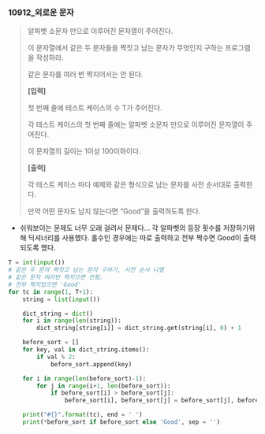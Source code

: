 ### 10912_외로운 문자

> 알파벳 소문자 만으로 이루어진 문자열이 주어진다.
>
> 이 문자열에서 같은 두 문자들을 짝짓고 남는 문자가 무엇인지 구하는 프로그램을 작성하라.
>
> 같은 문자를 여러 번 짝지어서는 안 된다.
>
>  
>
> **[입력]**
>
> 첫 번째 줄에 테스트 케이스의 수 T가 주어진다.
>
> 각 테스트 케이스의 첫 번째 줄에는 알파벳 소문자 만으로 이루어진 문자열이 주어진다.
>
> 이 문자열의 길이는 1이상 100이하이다.
>
>  
>
> **[출력]**
>
> 각 테스트 케이스 마다 예제와 같은 형식으로 남는 문자를 사전 순서대로 출력한다.
>
> 만약 어떤 문자도 남지 않는다면 “Good”을 출력하도록 한다.



- 쉬워보이는 문제도 너무 오래 걸려서 문제다... 각 알파벳의 등장 횟수를 저장하기위해 딕셔너리를 사용했다. 홀수인 경우에는 따로 출력하고 전부 짝수면 Good이 출력되도록 했다.

```python
T = int(input())
# 같은 두 문자 짝짓고 남는 문자 구하기, 사전 순서 나열
# 같은 문자 여러번 짝지으면 안됨.
# 전부 짝지었으면 'Good'
for tc in range(1, T+1):
    string = list(input())

    dict_string = dict()
    for i in range(len(string)):
        dict_string[string[i]] = dict_string.get(string[i], 0) + 1

    before_sort = []
    for key, val in dict_string.items():
        if val % 2:
            before_sort.append(key)

    for i in range(len(before_sort)-1):
        for j in range(i+1, len(before_sort)):
            if before_sort[i] > before_sort[j]:
                before_sort[i], before_sort[j] = before_sort[j], before_sort[i]

    print("#{}".format(tc), end = ' ')
    print(*before_sort if before_sort else 'Good', sep = '')
```


